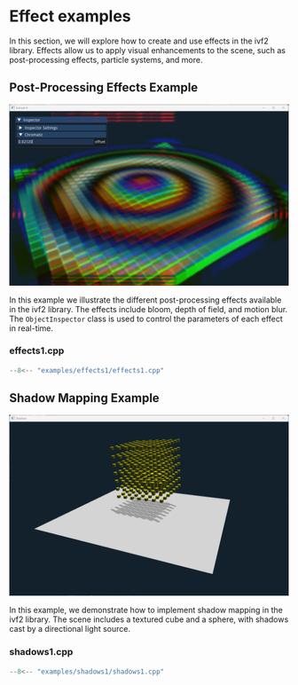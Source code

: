 # Effect examples

In this section, we will explore how to create and use effects in the ivf2 library. Effects allow us to apply visual enhancements to the scene, such as post-processing effects, particle systems, and more.


## Post-Processing Effects Example

![post_processing](../images/sc_effects1.png)

In this example we illustrate the different post-processing effects available in the ivf2 library. The effects include bloom, depth of field, and motion blur. The `ObjectInspector` class is used to control the parameters of each effect in real-time.

### effects1.cpp

```cpp
--8<-- "examples/effects1/effects1.cpp"
```

## Shadow Mapping Example

![shadow_mapping](../images/sc_shadows1.png)

In this example, we demonstrate how to implement shadow mapping in the ivf2 library. The scene includes a textured cube and a sphere, with shadows cast by a directional light source. 

### shadows1.cpp

```cpp
--8<-- "examples/shadows1/shadows1.cpp"
```